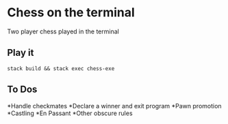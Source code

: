 # Chess on the terminal
Two player chess played in the terminal<br />

## Play it
```
stack build && stack exec chess-exe

```

## To Dos
*Handle checkmates
*Declare a winner and exit program
*Pawn promotion
*Castling
*En Passant
*Other obscure rules